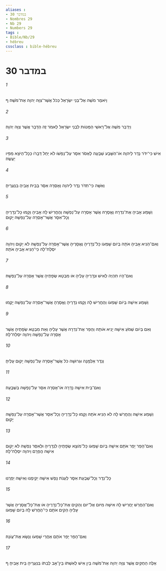 ```yaml
---
aliases : 
- במדבר 30
- Nombres 29
- Nb 29
- Numbers 29
tags : 
- Bible/Nb/29
- hébreu
cssclass : bible-hébreu
---
```


# במדבר 30

###### 1
וַיֹּאמֶר מֹשֶׁה אֶל־בְּנֵי יִשְׂרָאֵל כְּכֹל אֲשֶׁר־צִוָּה יְהוָה אֶת־מֹשֶׁה׃ ף
###### 2
וַיְדַבֵּר מֹשֶׁה אֶל־רָאשֵׁי הַמַּטֹּות לִבְנֵי יִשְׂרָאֵל לֵאמֹר זֶה הַדָּבָר אֲשֶׁר צִוָּה יְהוָה׃
###### 3
אִישׁ כִּי־יִדֹּר נֶדֶר לַיהוָה אֹו־הִשָּׁבַע שְׁבֻעָה לֶאְסֹר אִסָּר עַל־נַפְשֹׁו לֹא יַחֵל דְּבָרֹו כְּכָל־הַיֹּצֵא מִפִּיו יַעֲשֶׂה׃
###### 4
וְאִשָּׁה כִּי־תִדֹּר נֶדֶר לַיהוָה וְאָסְרָה אִסָּר בְּבֵית אָבִיהָ בִּנְעֻרֶיהָ׃
###### 5
וְשָׁמַע אָבִיהָ אֶת־נִדְרָהּ וֶאֱסָרָהּ אֲשֶׁר אָסְרָה עַל־נַפְשָׁהּ וְהֶחֱרִישׁ לָהּ אָבִיהָ וְקָמוּ כָּל־נְדָרֶיהָ וְכָל־אִסָּר אֲשֶׁר־אָסְרָה עַל־נַפְשָׁהּ יָקוּם׃
###### 6
וְאִם־הֵנִיא אָבִיהָ אֹתָהּ בְּיֹום שָׁמְעֹו כָּל־נְדָרֶיהָ וֶאֱסָרֶיהָ אֲשֶׁר־אָסְרָה עַל־נַפְשָׁהּ לֹא יָקוּם וַיהוָה יִסְלַח־לָהּ כִּי־הֵנִיא אָבִיהָ אֹתָהּ׃
###### 7
וְאִם־הָיֹו תִהְיֶה לְאִישׁ וּנְדָרֶיהָ עָלֶיהָ אֹו מִבְטָא שְׂפָתֶיהָ אֲשֶׁר אָסְרָה עַל־נַפְשָׁהּ׃
###### 8
וְשָׁמַע אִישָׁהּ בְּיֹום שָׁמְעֹו וְהֶחֱרִישׁ לָהּ וְקָמוּ נְדָרֶיהָ וֶאֱסָרֶהָ אֲשֶׁר־אָסְרָה עַל־נַפְשָׁהּ יָקֻמוּ׃
###### 9
וְאִם בְּיֹום שְׁמֹעַ אִישָׁהּ יָנִיא אֹותָהּ וְהֵפֵר אֶת־נִדְרָהּ אֲשֶׁר עָלֶיהָ וְאֵת מִבְטָא שְׂפָתֶיהָ אֲשֶׁר אָסְרָה עַל־נַפְשָׁהּ וַיהוָה יִסְלַח־לָהּ׃
###### 10
וְנֵדֶר אַלְמָנָה וּגְרוּשָׁה כֹּל אֲשֶׁר־אָסְרָה עַל־נַפְשָׁהּ יָקוּם עָלֶיהָ׃
###### 11
וְאִם־בֵּית אִישָׁהּ נָדָרָה אֹו־אָסְרָה אִסָּר עַל־נַפְשָׁהּ בִּשְׁבֻעָה׃
###### 12
וְשָׁמַע אִישָׁהּ וְהֶחֱרִשׁ לָהּ לֹא הֵנִיא אֹתָהּ וְקָמוּ כָּל־נְדָרֶיהָ וְכָל־אִסָּר אֲשֶׁר־אָסְרָה עַל־נַפְשָׁהּ יָקוּם׃
###### 13
וְאִם־הָפֵר יָפֵר אֹתָם אִישָׁהּ בְּיֹום שָׁמְעֹו כָּל־מֹוצָא שְׂפָתֶיהָ לִנְדָרֶיהָ וּלְאִסַּר נַפְשָׁהּ לֹא יָקוּם אִישָׁהּ הֲפֵרָם וַיהוָה יִסְלַח־לָהּ׃
###### 14
כָּל־נֵדֶר וְכָל־שְׁבֻעַת אִסָּר לְעַנֹּת נָפֶשׁ אִישָׁהּ יְקִימֶנּוּ וְאִישָׁהּ יְפֵרֶנּוּ׃
###### 15
וְאִם־הַחֲרֵשׁ יַחֲרִישׁ לָהּ אִישָׁהּ מִיֹּום אֶל־יֹום וְהֵקִים אֶת־כָּל־נְדָרֶיהָ אֹו אֶת־כָּל־אֱסָרֶיהָ אֲשֶׁר עָלֶיהָ הֵקִים אֹתָם כִּי־הֶחֱרִשׁ לָהּ בְּיֹום שָׁמְעֹו׃
###### 16
וְאִם־הָפֵר יָפֵר אֹתָם אַחֲרֵי שָׁמְעֹו וְנָשָׂא אֶת־עֲוֹנָהּ׃
###### 17
אֵלֶּה הַחֻקִּים אֲשֶׁר צִוָּה יְהוָה אֶת־מֹשֶׁה בֵּין אִישׁ לְאִשְׁתֹּו בֵּין־אָב לְבִתֹּו בִּנְעֻרֶיהָ בֵּית אָבִיהָ׃ ף
